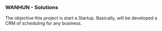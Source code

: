 ### WANHUN - Solutions

The objective this project is start a Startup. Basically, will be developed a CRM of scheduling for any business.